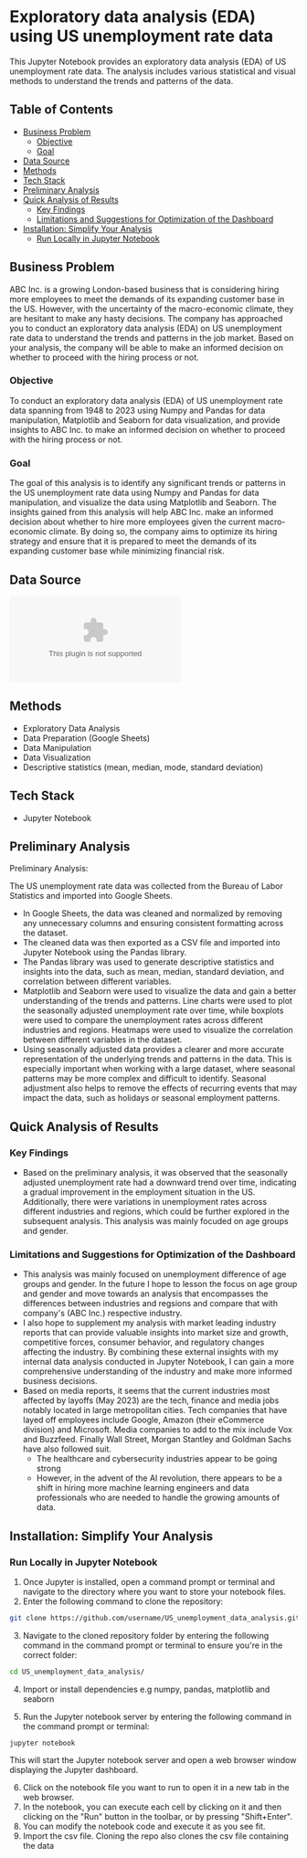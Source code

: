 # Exploratory data analysis (EDA) using US unemployment rate data

This Jupyter Notebook provides an exploratory data analysis (EDA) of US unemployment rate data. The analysis includes various statistical and visual methods to understand the trends and patterns of the data.

## Table of Contents
- [Business Problem](#business-problem)
  * [Objective](#objective)
  * [Goal](#goal)
- [Data Source](#data-source)
- [Methods](#methods)
- [Tech Stack](#tech-stack)
- [Preliminary Analysis](#preliminary-analysis)
- [Quick Analysis of Results](#quick-analysis-of-results)
  * [Key Findings](#key-findings)
  * [Limitations and Suggestions for Optimization of the Dashboard](#limitations-and-suggestions-for-optimization-of-the-dashboard)
- [Installation: Simplify Your Analysis](#installation-simplify-your-analysis)
  * [Run Locally in Jupyter Notebook](#run-locally-in-jupyter-notebook)

## Business Problem
ABC Inc. is a growing London-based business that is considering hiring more employees to meet the demands of its expanding customer base in the US. However, with the uncertainty of the macro-economic climate, they are hesitant to make any hasty decisions. The company has approached you to conduct an exploratory data analysis (EDA) on US unemployment rate data to understand the trends and patterns in the job market. Based on your analysis, the company will be able to make an informed decision on whether to proceed with the hiring process or not.

### Objective
To conduct an exploratory data analysis (EDA) of US unemployment rate data spanning from 1948 to 2023 using Numpy and Pandas for data manipulation, Matplotlib and Seaborn for data visualization, and provide insights to ABC Inc. to make an informed decision on whether to proceed with the hiring process or not.
### Goal
The goal of this analysis is to identify any significant trends or patterns in the US unemployment rate data using Numpy and Pandas for data manipulation, and visualize the data using Matplotlib and Seaborn. The insights gained from this analysis will help ABC Inc. make an informed decision about whether to hire more employees given the current macro-economic climate. By doing so, the company aims to optimize its hiring strategy and ensure that it is prepared to meet the demands of its expanding customer base while minimizing financial risk.

## Data Source 
![My cleaned data](https://github.com/ima-projects/US_unemployment_data_analysis/blob/main/(CLEAN)%20unemployment_rate_data%20-%20combined_data.csv)

## Methods
- Exploratory Data Analysis
- Data Preparation (Google Sheets)
- Data Manipulation
- Data Visualization
- Descriptive statistics (mean, median, mode, standard deviation)

## Tech Stack
- Jupyter Notebook

## Preliminary Analysis
Preliminary Analysis:

The US unemployment rate data was collected from the Bureau of Labor Statistics and imported into Google Sheets.
- In Google Sheets, the data was cleaned and normalized by removing any unnecessary columns and ensuring consistent formatting across the dataset.
- The cleaned data was then exported as a CSV file and imported into Jupyter Notebook using the Pandas library.
- The Pandas library was used to generate descriptive statistics and insights into the data, such as mean, median, standard deviation, and correlation between different variables.
- Matplotlib and Seaborn were used to visualize the data and gain a better understanding of the trends and patterns. Line charts were used to plot the seasonally adjusted unemployment rate over time, while boxplots were used to compare the unemployment rates across different industries and regions. Heatmaps were used to visualize the correlation between different variables in the dataset.
- Using seasonally adjusted data provides a clearer and more accurate representation of the underlying trends and patterns in the data. This is especially important when working with a large dataset, where seasonal patterns may be more complex and difficult to identify. Seasonal adjustment also helps to remove the effects of recurring events that may impact the data, such as holidays or seasonal employment patterns.

## Quick Analysis of Results
### Key Findings
- Based on the preliminary analysis, it was observed that the seasonally adjusted unemployment rate had a downward trend over time, indicating a gradual improvement in the employment situation in the US. Additionally, there were variations in unemployment rates across different industries and regions, which could be further explored in the subsequent analysis. This analysis was mainly focuded on age groups and gender.

### Limitations and Suggestions for Optimization of the Dashboard
- This analysis was mainly focused on unemployment difference of age groups and gender. In the future I hope to lesson the focus on age group and gender and move towards an analysis that encompasses the differences between industries and regsions and compare that with company's (ABC Inc.) respective industry.
- I also hope to supplement my analysis with market leading industry reports that can provide valuable insights into market size and growth, competitive forces, consumer behavior, and regulatory changes affecting the industry. By combining these external insights with my internal data analysis conducted in Jupyter Notebook, I can gain a more comprehensive understanding of the industry and make more informed business decisions. 
- Based on media reports, it seems that the current industries most affected by layoffs (May 2023) are the tech, finance and media jobs notably located in large metropolitan cities. Tech companies that have layed off employees include Google, Amazon (their eCommerce division) and Microsoft. Media companies to add to the mix include Vox and Buzzfeed. Finally Wall Street, Morgan Stantley and Goldman Sachs have also followed suit.
  - The healthcare and cybersecurity industries appear to be going strong
  - However, in the advent of the AI revolution, there appears to be a shift in hiring more machine learning engineers and data professionals who are needed to handle the growing amounts of data.

## Installation: Simplify Your Analysis
### Run Locally in Jupyter Notebook
1. Once Jupyter is installed, open a command prompt or terminal and navigate to the directory where you want to store your notebook files.
2. Enter the following command to clone the repository:
```bash
git clone https://github.com/username/US_unemployment_data_analysis.git
```
3. Navigate to the cloned repository folder by entering the following command in the command prompt or terminal to ensure you're in the correct folder:
```bash
cd US_unemployment_data_analysis/
```
4. Import or install dependencies e.g numpy, pandas, matplotlib and seaborn

5. Run the Jupyter notebook server by entering the following command in the command prompt or terminal:
```
jupyter notebook
```
This will start the Jupyter notebook server and open a web browser window displaying the Jupyter dashboard.

6. Click on the notebook file you want to run to open it in a new tab in the web browser.
7. In the notebook, you can execute each cell by clicking on it and then clicking on the "Run" button in the toolbar, or by pressing "Shift+Enter".
8. You can modify the notebook code and execute it as you see fit.
9. Import the csv file. Cloning the repo also clones the csv file containing the data
